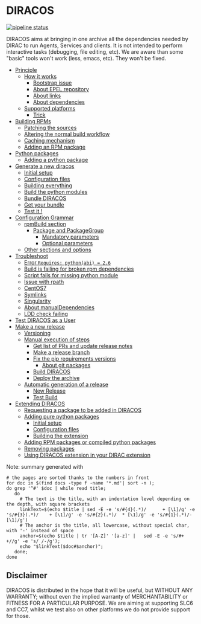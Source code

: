 # DIRACOS

[![pipeline status](https://gitlab.cern.ch/CLICdp/iLCDirac/DIRACOS/badges/master/pipeline.svg)](https://gitlab.cern.ch/CLICdp/iLCDirac/DIRACOS/pipelines)

DIRACOS aims at bringing in one archive all the dependencies needed by DIRAC to run Agents, Services and clients. It is not intended to perform interactive tasks (debugging, file editing, etc). We are aware than some "basic" tools won't work (less, emacs, etc). They won't be fixed.


- [ Principle](docs/0_concepts.md#principle)
  * [ How it works](docs/0_concepts.md#how-it-works)
    + [ Bootstrap issue](docs/0_concepts.md#bootstrap-issue)
    + [ About EPEL repository](docs/0_concepts.md#about-epel-repository)
    + [ About links](docs/0_concepts.md#about-links)
    + [ About dependencies](docs/0_concepts.md#about-dependencies)
  * [ Supported platforms](docs/0_concepts.md#supported-platforms)
    + [ Trick](docs/0_concepts.md#trick)
- [ Building RPMs](docs/10_RPMs.md#building-rpms)
  * [ Patching the sources](docs/10_RPMs.md#patching-the-sources)
  * [ Altering the normal build workflow](docs/10_RPMs.md#altering-the-normal-build-workflow)
  * [ Caching mechanism](docs/10_RPMs.md#caching-mechanism)
  * [ Adding an RPM package](docs/10_RPMs.md#adding-an-rpm-package)
- [ Python packages](docs/20_pythonPackages.md#python-packages)
  * [ Adding a python package](docs/20_pythonPackages.md#adding-a-python-package)
- [ Generate a new diracos](docs/30_generatingDIRACOS.md#generate-a-new-diracos)
  * [ Initial setup](docs/30_generatingDIRACOS.md#initial-setup)
  * [ Configuration files](docs/30_generatingDIRACOS.md#configuration-files)
  * [ Building everything](docs/30_generatingDIRACOS.md#building-everything)
  * [ Build the python modules](docs/30_generatingDIRACOS.md#build-the-python-modules)
  * [ Bundle DIRACOS](docs/30_generatingDIRACOS.md#bundle-diracos)
  * [ Get your bundle](docs/30_generatingDIRACOS.md#get-your-bundle)
  * [ Test it !](docs/30_generatingDIRACOS.md#test-it-!)
- [ Configuration Grammar](docs/40_grammar.md#configuration-grammar)
  * [ rpmBuild section](docs/40_grammar.md#rpmbuild-section)
    + [ Package and PackageGroup](docs/40_grammar.md#package-and-packagegroup)
      + [ Mandatory parameters](docs/40_grammar.md#mandatory-parameters)
      + [ Optional parameters](docs/40_grammar.md#optional-parameters)
  * [ Other sections and options](docs/40_grammar.md#other-sections-and-options)
- [ Troubleshoot](docs/50_troubleshoot.md#troubleshoot)
  * [ Error `Requires: python(abi) = 2.6`](docs/50_troubleshoot.md#error-requires-pythonabi-26)
  * [ Build is failing for broken rpm dependencies](docs/50_troubleshoot.md#build-is-failing-for-broken-rpm-dependencies)
  * [ Script fails for missing python module](docs/50_troubleshoot.md#script-fails-for-missing-python-module)
  * [ Issue with rpath](docs/50_troubleshoot.md#issue-with-rpath)
  * [ CentOS7](docs/50_troubleshoot.md#centos7)
  * [ Symlinks](docs/50_troubleshoot.md#symlinks)
  * [ Singularity](docs/50_troubleshoot.md#singularity)
  * [ About manualDependencies](docs/50_troubleshoot.md#about-manualdependencies)
  * [ LDD check failing](docs/50_troubleshoot.md#ldd-check-failing)
- [ Test DIRACOS as a User](docs/60_useDIRACOS.md#test-diracos-as-a-user)
- [ Make a new release](docs/70_release.md#make-a-new-release)
  * [ Versioning](docs/70_release.md#versioning)
  * [ Manual execution of steps](docs/70_release.md#manual-execution-of-steps)
    + [ Get list of PRs and update release notes](docs/70_release.md#get-list-of-prs-and-update-release-notes)
    + [ Make a release branch](docs/70_release.md#make-a-release-branch)
    + [ Fix the pip requirements versions](docs/70_release.md#fix-the-pip-requirements-versions)
      + [ About git packages](docs/70_release.md#about-git-packages)
    + [ Build DIRACOS](docs/70_release.md#build-diracos)
    + [ Deploy the archive](docs/70_release.md#deploy-the-archive)
  * [ Automatic generation of a release](docs/70_release.md#automatic-generation-of-a-release)
    + [ New Release](docs/70_release.md#new-release)
    + [ Test Build](docs/70_release.md#test-build)
- [ Extending DIRACOS](docs/80_extendingDIRACOS.md#extending-diracos)
  * [ Requesting a package to be added in DIRACOS](docs/80_extendingDIRACOS.md#requesting-a-package-to-be-added-in-diracos)
  * [ Adding pure python packages](docs/80_extendingDIRACOS.md#adding-pure-python-packages)
    + [ Initial setup](docs/80_extendingDIRACOS.md#initial-setup)
    + [ Configuration files](docs/80_extendingDIRACOS.md#configuration-files)
    + [ Building the extension](docs/80_extendingDIRACOS.md#building-the-extension)
  * [ Adding RPM packages or compiled python packages](docs/80_extendingDIRACOS.md#adding-rpm-packages-or-compiled-python-packages)
  * [ Removing packages](docs/80_extendingDIRACOS.md#removing-packages)
  * [ Using DIRACOS extension in your DIRAC extension](docs/80_extendingDIRACOS.md#using-diracos-extension-in-your-dirac-extension)




Note: summary generated with
```
# the pages are sorted thanks to the numbers in front
for doc in $(find docs -type f -name '*.md'| sort -n );
do grep '^#' $doc | while read title;
   do
     # The text is the title, with an indentation level depending on the depth, with square brackets
     linkText=$(echo $title | sed -E -e 's/#{4}(.*)/      + [\1]/g' -e 's/#{3}(.*)/    + [\1]/g' -e 's/#{2}(.*)/  * [\1]/g' -e 's/#{1}(.*)/- [\1]/g')
     # The anchor is the title, all lowercase, without special char, with '-' instead of space
     anchor=$(echo $title | tr '[A-Z]' '[a-z]' |   sed -E -e 's/#+ +//g' -e 's/ /-/g');
     echo "$linkText($doc#$anchor)";
   done;
done

```

## Disclaimer
DIRACOS is distributed in the hope that it will be useful, but WITHOUT ANY WARRANTY; without even the implied warranty of MERCHANTABILITY or FITNESS FOR A PARTICULAR PURPOSE. We are aiming at supporting SLC6 and CC7, whilst we test also on other platforms we do not provide support for those.
